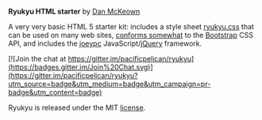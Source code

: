 **Ryukyu HTML starter** by [Dan McKeown](http://danmckeown.info)

A very very basic HTML 5 starter kit: includes a style sheet [ryukyu.css](css/ryuky.css) that can be used on many web sites, [conforms somewhat](ryukyu-docs/BootstrapAPIcomponents.html) to the [Bootstrap](http://getbootstrap.com) CSS API, and includes the [joeypc](http://joeypc.com) JavaScript/[jQuery](http://jquery.com) framework.

[![Join the chat at https://gitter.im/pacificpelican/ryukyu](https://badges.gitter.im/Join%20Chat.svg)](https://gitter.im/pacificpelican/ryukyu?utm_source=badge&utm_medium=badge&utm_campaign=pr-badge&utm_content=badge)

Ryukyu is released under the MIT [license](LICENSE).